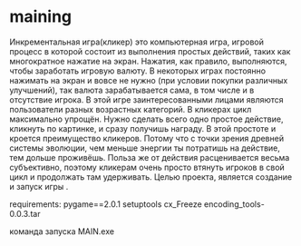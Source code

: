 # maining
Инкрементальная игра(кликер) это компьютерная игра, игровой процесс в которой состоит из выполнения простых действий, таких как многократное нажатие на экран. Нажатия, как правило, выполняются, чтобы заработать игровую валюту. В некоторых играх постоянно нажимать на экран и вовсе не нужно (при условии покупки различных улучшений), так валюта зарабатывается сама, в том числе и в отсутствие игрока.
В этой игре заинтересованными лицами являются пользователи разных возрастных категорий. В кликерах цикл максимально упрощён. Нужно сделать всего одно простое действие, кликнуть по картинке, и сразу получишь награду. В этой простоте и кроется преимущество кликеров. Потому что с точки зрения древней системы эволюции, чем меньше энергии ты потратишь на действие, тем дольше проживёшь. Польза же от действия расценивается весьма субъективно, поэтому кликерам очень просто втянуть игроков в свой цикл и продолжать там удерживать.
Целью проекта, является создание и запуск игры .

requirements:
pygame==2.0.1
setuptools
cx_Freeze
encoding_tools-0.0.3.tar

команда запуска
MAIN.exe
